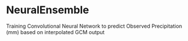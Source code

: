 # NeuralEnsemble
Training Convolutional Neural Network to predict Observed Precipitation (mm) based on interpolated GCM output
